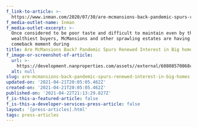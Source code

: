 ```yaml
---
f_link-to-article: >-
  https://www.inman.com/2020/07/30/are-mcmansions-back-pandemic-spurs-renewed-interest-in-big-homes/
f_media-outlet-name: Inman
f_media-outlet-excerpt: >-
  Once considered to be poor taste and difficult to maintain even by the
  wealthiest buyers, McMansions and other sprawling estates are having a major
  comeback moment during
title: Are McMansions Back? Pandemic Spurs Renewed Interest in Big homes
f_image-or-screenshot-of-article:
  url: >-
    https://development.nanproperties.com/assets//external/60808570068c6e056e1f1d11_screen_shot_2021-04-21_at_11.07.55_AM.png
  alt: null
slug: are-mcmansions-back-pandemic-spurs-renewed-interest-in-big-homes
updated-on: '2021-04-21T20:05:05.462Z'
created-on: '2021-04-21T20:05:05.462Z'
published-on: '2021-04-22T21:13:29.827Z'
f_is-this-a-featured-article: false
f_is-this-a-developer-services-press-article: false
layout: '[press-articles].html'
tags: press-articles
---
```




